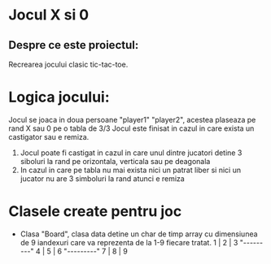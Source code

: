 # Jocul X si 0
## Despre ce este proiectul:
Recrearea jocului clasic tic-tac-toe.
# Logica jocului:
Jocul se joaca in doua persoane "player1" "player2", acestea plaseaza pe rand X sau 0 pe o tabla de 3/3
Jocul este finisat in cazul in care exista un castigator sau e remiza.
1. Jocul poate fi castigat in cazul in care unul dintre jucatori detine 3 siboluri la rand pe orizontala, verticala sau pe deagonala
2. In cazul in care pe tabla nu mai exista nici un patrat liber si nici un jucator nu are 3 simboluri la rand atunci e remiza
# Clasele create pentru joc
* Clasa "Board", clasa data detine un char de timp array cu dimensiunea de 9 iandexuri care va reprezenta de la 1-9 fiecare tratat.
 1 | 2 | 3
"---------"
 4 | 5 | 6
"---------"
 7 | 8 | 9

